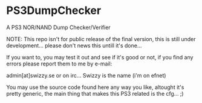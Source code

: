 PS3DumpChecker
==============

A PS3 NOR/NAND Dump Checker/Verifier


NOTE: This repo isn't for public release of the final version, this is still under development... please don't news this untill it's done...

If you want to, you may test it out and see if it's good or not, if you find any errors please report them to me by e-mail:

admin[at]swizzy.se or on irc... Swizzy is the name (i'm on efnet)

You may use the source code found here any way you like, altought it's pretty generic, the main thing that makes this PS3 related
is the cfg... ;)
